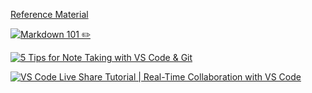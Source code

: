 [Reference Material](https://code.visualstudio.com/learn/collaboration/live-share)

[![Markdown 101 ✏️](https://img.youtube.com/vi/3wmqu4LzuoU/0.jpg)](https://www.youtube.com/watch?v=3wmqu4LzuoU)

[![5 Tips for Note Taking with VS Code & Git](https://img.youtube.com/vi/Hgucu1ch3mo/0.jpg)](https://www.youtube.com/watch?v=Hgucu1ch3mo)

[![VS Code Live Share Tutorial | Real-Time Collaboration with VS Code](https://img.youtube.com/vi/nmTMz8IXHbA/0.jpg)](https://www.youtube.com/watch?v=nmTMz8IXHbA&t=6s)

